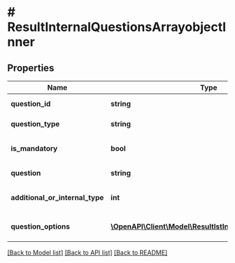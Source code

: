 # # ResultInternalQuestionsArrayobjectInner

## Properties

Name | Type | Description | Notes
------------ | ------------- | ------------- | -------------
**question_id** | **string** | Question id value | [optional]
**question_type** | **string** | Question type value | [optional]
**is_mandatory** | **bool** | Is mandatory type value | [optional]
**question** | **string** | Question type value | [optional]
**additional_or_internal_type** | **int** | Additional or internal type value | [optional]
**question_options** | [**\OpenAPI\Client\Model\ResultlstInternalQuestionsInner[]**](ResultlstInternalQuestionsInner.md) | Question options list value | [optional]

[[Back to Model list]](../../README.md#models) [[Back to API list]](../../README.md#endpoints) [[Back to README]](../../README.md)
